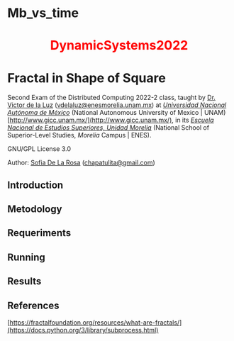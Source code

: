 # Mb_vs_time
<h1 align="center" style="color:red;"> DynamicSystems2022 </h1>

<h1> Fractal in Shape of Square </h1>

Second Exam of the Distributed Computing 2022-2 class, taught by [Dr. Victor de la Luz](https://github.com/itztli) (<vdelaluz@enesmorelia.unam.mx>) at *[Universidad Nacional Autónoma de México](https://www.unam.mx/)* (National Autonomous University of Mexico | UNAM) [http://www.gicc.unam.mx/](http://www.gicc.unam.mx/), in its *[Escuela Nacional de Estudios Superiores, Unidad Morelia](https://www.enesmorelia.unam.mx/)* (National School of Superior-Level Studies, *Morelia* Campus | ENES).
 
 GNU/GPL License 3.0
 
 Author: 
 [Sofia De La Rosa](https://github.com/SofiaDeLaRosa) (<chapatulita@gmail.com>)
 
 ## Introduction


 
 ## Metodology




 ## Requeriments

 
 ## Running
 

 
 ## Results
 
 
 ## References 
 


[https://fractalfoundation.org/resources/what-are-fractals/](https://docs.python.org/3/library/subprocess.html)
